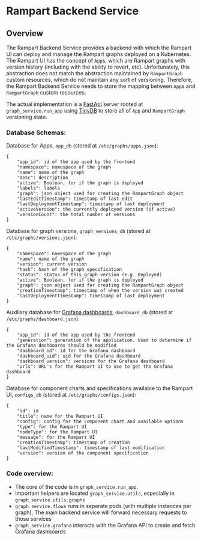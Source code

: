 # Rampart Backend Service

## Overview

The Rampart Backend Service provides a backend with which the Rampart UI can deploy and manage the Rampart graphs deployed on a Kubernetes. The Rampart UI has the concept of `App`s, which are Rampart graphs with version history (including with the ability to revert, etc). Unfortunately, this abstraction does not match the abstraction maintained by `RampartGraph` custom resources, which do not maintain any sort of versioning. Therefore, the Rampart Backend Service needs to store the mapping between `App`s and `RampartGraph` custom resources.

The actual implementation is a [FastApi](https://fastapi.tiangolo.com) server rooted at `graph_service.run_app` using [TinyDB](https://tinydb.readthedocs.io/en/latest/) to store all of `App` and `RampartGraph` versioning state.

### Database Schemas:

Database for Apps, `app_db` (stored at `/etc/graphs/apps.json`):

```
{
    "app_id": id of the app used by the frontend
    "namespace": namespace of the graph
    "name": name of the graph
    "desc": description
    "active": Boolean, for if the graph is deployed
    "labels": labels
    "graph": json object used for creating the RampartGraph object
    "lastEditTimestamp": timestamp of last edit
    "lastDeploymentTimestamp": timestamp of last deployment
    "activeVersion": the currently deployed version (if active)
    "versionCount": the total number of versions
}
```

Database for graph versions, `graph_versions_db` (stored at `/etc/graphs/versions.json`):

```
{
    "namespace": namespace of the graph
    "name": name of the graph
    "version": current version
    "hash": hash of the graph specification
    "status": status of this graph version (e.g. Deployed)
    "active": Boolean, for if the graph is deployed
    "graph": json object used for creating the RampartGraph object
    "creationTimestamp": timestamp of when the version was created 
    "lastDeploymentTimestamp": timestamp of last deployment
}
```

Auxiliary database for [Grafana dashboards](https://grafana.com/docs/grafana/v8.4/http_api/dashboard/), `dashboard_db` (stored at `/etc/graphs/dashboard.json`):

```
{
    "app_id": id of the app used by the frontend
    "generation": generation of the application. Used to determine if the Grafana dashboards should be modified
    "dashboard_id": id for the Grafana dashboard
    "dashboard_uid": uid for the Grafana dashboard
    "dashboard_version": versions for the Grafana dashboard
    "urls": URL's for the Rampart UI to use to get the Grafana dashboard
}
```

Database for component charts and specifications available to the Rampart UI, `configs_db` (stored at `/etc/graphs/configs.json`):

```
{
    "id": id
    "title": name for the Rampart UI
    "config": config for the component chart and available options
    "type": for the Rampart UI
    "nodeType": for the Rampart UI
    "message": for the Rampart UI
    "creationTimestamp": timestamp of creation
    "lastModifiedTimestamp": timestamp of last modification
    "version": version of the component specification
}
```

### Code overview:

* The core of the code is in `graph_service.run_app`.
* Important helpers are located `graph_service.utils`, especially in `graph_service.utils.graphs`
* `graph_service.flows` runs in seperate pods (with multiple instances per graph). The main backend service will forward necessary requests to those services
* `graph_service.grafana` interacts with the Grafana API to create and fetch Grafana dashboards
